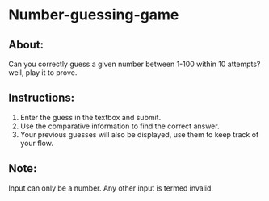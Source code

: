 # Number-guessing-game

## About:
Can you correctly guess a given number between 1-100 within 10 attempts? well, play it to prove.

## Instructions:

1. Enter the guess in the textbox and submit.
2. Use the comparative information to find the correct answer.
3. Your previous guesses will also be displayed, use them to keep track of your flow.

## Note:
Input can only be a number. Any other input is termed invalid.
